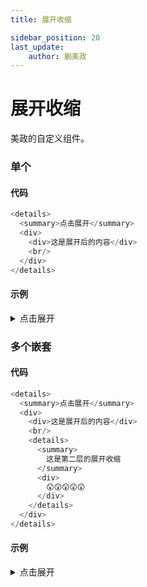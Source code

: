 ```yaml
---
title: 展开收缩

sidebar_position: 20
last_update:
    author: 蒯美政
---
```

# 展开收缩

美政的自定义组件。

### 单个

#### 代码

```js
<details>
  <summary>点击展开</summary>
  <div>
    <div>这是展开后的内容</div>
    <br/>
  </div>
</details>
```
#### 示例

<details>
  <summary>点击展开</summary>
  <div>
    <div>这是展开后的内容</div>
    <br/>
  </div>
</details>


### 多个嵌套

#### 代码

```js
<details>
  <summary>点击展开</summary>
  <div>
    <div>这是展开后的内容</div>
    <br/>
    <details>
      <summary>
        这是第二层的展开收缩
      </summary>
      <div>
        😲😲😲😲😲
      </div>
    </details>
  </div>
</details>
```
#### 示例

<details>
  <summary>点击展开</summary>
  <div>
    <div>这是展开后的内容</div>
    <br/>
    <details>
      <summary>
        这是第二层的展开收缩
      </summary>
      <div>
        😲😲😲😲😲
      </div>
    </details>
  </div>
</details>

